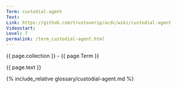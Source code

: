 ```yaml
---
Term: custodial-agent
Text: 
Link: https://github.com/trustoverip/acdc/wiki/custodial-agent
Videostart: 
Level: 7
permalink: /term_custodial-agent.html
---
```


{{ page.collection }} - {{ page.Term }}

   {{ page.text }}

{% include_relative glossary/custodial-agent.md %}
